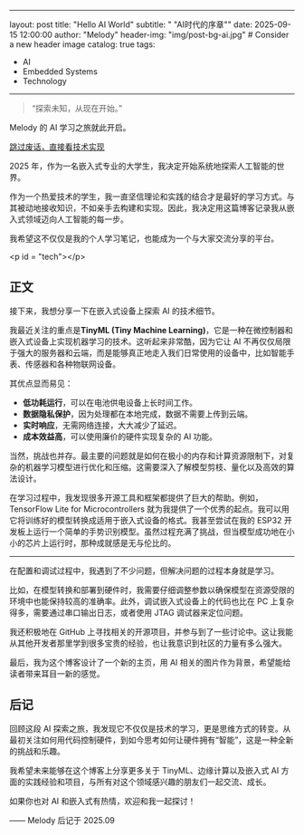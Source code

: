 -----

layout: post
title: "Hello AI World"
subtitle: " "AI时代的序章""
date: 2025-09-15 12:00:00
author: "Melody"
header-img: "img/post-bg-ai.jpg" \# Consider a new header image
catalog: true
tags:

  - AI
  - Embedded Systems
  - Technology

-----

> “探索未知，从现在开始。”

Melody 的 AI 学习之旅就此开启。

[跳过废话，直接看技术实现](https://www.google.com/search?q=%23tech)

2025 年，作为一名嵌入式专业的大学生，我决定开始系统地探索人工智能的世界。

作为一个热爱技术的学生，我一直坚信理论和实践的结合才是最好的学习方式。与其被动地接收知识，不如亲手去构建和实现。因此，我决定用这篇博客记录我从嵌入式领域迈向人工智能的每一步。

我希望这不仅仅是我的个人学习笔记，也能成为一个与大家交流分享的平台。

\<p id = "tech"\>\</p\>

## 正文

接下来，我想分享一下在嵌入式设备上探索 AI 的技术细节。

我最近关注的重点是**TinyML (Tiny Machine Learning)**，它是一种在微控制器和嵌入式设备上实现机器学习的技术。这听起来非常酷，因为它让 AI 不再仅仅局限于强大的服务器和云端，而是能够真正地走入我们日常使用的设备中，比如智能手表、传感器和各种物联网设备。

其优点显而易见：

  * **低功耗运行**，可以在电池供电设备上长时间工作。
  * **数据隐私保护**，因为处理都在本地完成，数据不需要上传到云端。
  * **实时响应**，无需网络连接，大大减少了延迟。
  * **成本效益高**，可以使用廉价的硬件实现复杂的 AI 功能。

当然，挑战也并存。最主要的问题就是如何在极小的内存和计算资源限制下，对复杂的机器学习模型进行优化和压缩。这需要深入了解模型剪枝、量化以及高效的算法设计。

在学习过程中，我发现很多开源工具和框架都提供了巨大的帮助。例如，TensorFlow Lite for Microcontrollers 就为我提供了一个优秀的起点。我可以用它将训练好的模型转换成适用于嵌入式设备的格式。我甚至尝试在我的 ESP32 开发板上运行一个简单的手势识别模型。虽然过程充满了挑战，但当模型成功地在小小的芯片上运行时，那种成就感是无与伦比的。

-----

在配置和调试过程中，我遇到了不少问题，但解决问题的过程本身就是学习。

比如，在模型转换和部署到硬件时，我需要仔细调整参数以确保模型在资源受限的环境中也能保持较高的准确率。此外，调试嵌入式设备上的代码也比在 PC 上复杂得多，需要通过串口输出日志，或者使用 JTAG 调试器来定位问题。

我还积极地在 GitHub 上寻找相关的开源项目，并参与到了一些讨论中。这让我能从其他开发者那里学到很多宝贵的经验，也让我意识到社区的力量有多么强大。

最后，我为这个博客设计了一个新的主页，用 AI 相关的图片作为背景，希望能给读者带来耳目一新的感觉。

## 后记

回顾这段 AI 探索之旅，我发现它不仅仅是技术的学习，更是思维方式的转变。从最初关注如何用代码控制硬件，到如今思考如何让硬件拥有“智能”，这是一种全新的挑战和乐趣。

我希望未来能够在这个博客上分享更多关于 TinyML、边缘计算以及嵌入式 AI 方面的实践经验和项目，与所有对这个领域感兴趣的朋友们一起交流、成长。

如果你也对 AI 和嵌入式有热情，欢迎和我一起探讨！

—— Melody 后记于 2025.09
